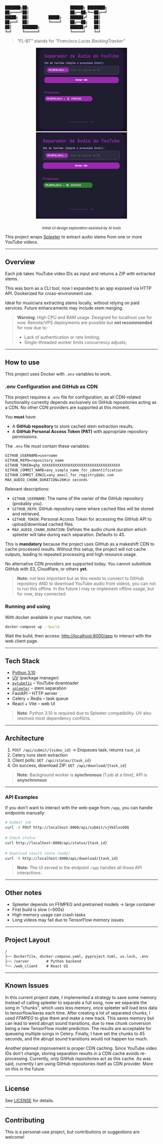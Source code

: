 ```
███████╗██╗                   ██████╗ ████████╗
██╔════╝██║                   ██╔══██╗╚══██╔══╝
█████╗  ██║         █████╗    ██████╔╝   ██║   
██╔══╝  ██║         ╚════╝    ██╔══██╗   ██║   
██║     ███████╗              ██████╔╝   ██║   
╚═╝     ╚══════╝              ╚═════╝    ╚═╝   
```

> _"FL-BT"_ stands for _"Francisco Lucas BackingTracker"_


<p align="center">
  <img src="img/img.png" width="300px"  alt="image of main UI with task in 'PENDING' state"/>
  <img src="img/img_1.png" width="300px"  alt="image of main UI with task in 'SUCCESS' state"/>
</p>

<p align="center">
  <sub><i>Initial UI design exploration assisted by AI tools</i></sub>
</p>

This project wraps [Spleeter](https://github.com/deezer/spleeter) to extract audio stems from one or more YouTube videos.

---

## Overview

Each job takes YouTube video IDs as input and returns a ZIP with extracted stems.

This was born as a CLI tool, now I expanded to an app exposed via HTTP API. Dockerized for cross-environment use.

Ideal for musicians extracting stems locally, without relying on paid services. Future enhancements may include stem merging.

> **Warning**: High CPU and RAM usage. Designed for localhost use for now.
> Remote/VPS deployments are possible but **not recommended** for now due to:
> 
> * Lack of authentication or rate limiting;
> * Single-threaded worker limits concurrency adjusts;

---

## How to use

This project uses Docker with `.env` variables to work.

### .env Configuration and GitHub as CDN

This project requires a `.env` file for configuration, as all CDN-related functionality currently depends exclusively on GitHub repositories acting as a CDN. No other CDN providers are supported at this moment.

You **must** have:

- A **GitHub repository** to store cached stem extraction results.
- A **GitHub Personal Access Token (PAT)** with appropriate repository permissions.

The `.env` file must contain these variables:

```dotenv
GITHUB_USERNAME=username
GITHUB_REPO=repository_name
GITHUB_TOKEN=ghp_XXXXXXXXXXXXXXXXXXXXXXXXXXXXXXXXXXXX
GITHUB_COMMIT_NAME=any_simple_name_for_ideentification
GITHUB_COMMIT_EMAIL=any_email_for_registry@abc.com
MAX_AUDIO_CHUNK_DURATION=20#in seconds
```

Relevant descriptions:
- `GITHUB_USERNAME`: The name of the owner of the GitHub repository (probably you).
- `GITHUB_REPO`: GitHub repository name where cached files will be stored and retrieved.
- `GITHUB_TOKEN`: Personal Access Token for accessing the GitHub API to upload/download cached files.
- `MAX_AUDIO_CHUNK_DURATION`: Defines the audio chunk duration which spleeter will take during each separation. Defaults to 45. 

This is **mandatory** because the project uses GitHub as a makeshift CDN to cache processed results. Without this setup, the project will not cache outputs, leading to repeated processing and high resource usage.

No alternative CDN providers are supported today. You cannot substitute GitHub with S3, Cloudflare, or others **yet**.

> **Note:** not less important but as this needs to connect to GitHub repository AND to download YouTube audio from videos, you can not to run this offline. In the future I may re-implement offline usage, but for now, stay connected.

### Running and using

With docker available in your machine, run:

```bash
docker-compose up --build
````

Wait the build, then access: [http://localhost:8000/app](http://localhost:8000/app) to interact with the web client page.

---

## Tech Stack

* [Python 3.10](https://www.python.org/)
* [UV](https://github.com/astral-sh/uv) (package manager)
* [`pytubefix`](https://github.com/JuanBindez/pytubefix) – YouTube downloader
* [`spleeter`](https://github.com/deezer/spleeter) – stem separation
* FastAPI – HTTP server
* Celery + Redis – task queue
* React + Vite – web UI

> **Note**: Python 3.10 is required due to Spleeter compatibility. UV also resolves most dependency conflicts.

---

## Architecture

1. `POST /api/submit/{video_id}`
   → Enqueues task, returns `task_id`
2. Celery runs stem extraction
3. Client polls:
   `GET /api/status/{task_id}`
4. On success, download ZIP:
   `GET /api/download/{task_id}`

> **Note:** Background worker is **synchronous** (1 job at a time), API is **asynchronous**

---

### API Examples

If you don't want to interact with the web-page from `/app`, you can handle endpoints manually:

```bash
# Submit job
curl -X POST http://localhost:8000/api/submit/vjVkXlxsO8Q

# Check status
curl http://localhost:8000/api/status/{task_id}

# Download result (once ready)
curl -O http://localhost:8000/api/download/{task_id}
```

> **Note:** The UI served in the endpoint `/app` handles all those API interactions.

---

## Other notes

* Spleeter depends on FFMPEG and pretrained models → large container
* First build is slow (\~500s)
* High memory usage can crash tasks
* Long videos may fail due to TensorFlow memory issues

---

## Project Layout

```
/
├── Dockerfile, docker-compose.yaml, pyproject.toml, uv.lock, .env
├── /server        # Python backend
└── /web_client    # React UI
```

---

## Known Issues

In this current project state, I implemented a strategy to save some memory. Instead of calling spleeter to separate a full song, now we separate the song in "chunks", which uses less memory, once spleeter will load less data to tensorflow/keras each time. After creating a lot of separated chunks, I used *FFMPEG* to glue them and make a new track. This saves memory but can lead to weird abrupt sound transitions, due to new chunk conversion being a new TensorFlow model prediction. The results are acceptable for queueing multiple songs in Celery. Finally, I have set the chunks to 45 seconds, and the abrupt sound transitions would not happen too much. 

Another planned improvement is proper CDN caching. Since YouTube video IDs don't change, storing separation results in a CDN cache avoids re-processing. Currently, only GitHub repositories act as this cache. As was said, currently I am using GitHub repositories itself as CDN provider. More on this in the future.

---

## License

See [LICENSE](./LICENSE) for details.

---

## Contributing

This is a personal-use project, but contributions or suggestions are welcome!